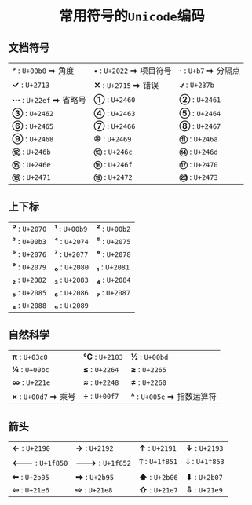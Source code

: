 # <center>常用符号的`Unicode`编码</center>

<style>
    .笔记区 strong {
        font-family: "Google Sans Code", "Noto Sans SC", monospace;
        font-size: 18px;
        padding: 0 6px;
    }

    .笔记区 code {
        font-size: 16px;
    }

    .笔记区 li {
        margin:5px 0;
    }

    table thead {
        display:none;
    }
</style>

## 文档符号

|                           |                             |                         |
| :------------------------ | :-------------------------- | :---------------------- |
| **°** : `U+00b0` ⮕ 角度   | **•** : `U+2022` ⮕ 项目符号 | **·** : `U+b7` ⮕ 分隔点 |
| **✓** : `U+2713`          | **✕** : `U+2715` ⮕ 错误    | **⍻** : `U+237b`       |
| **⋯** : `U+22ef` ⮕ 省略号 | **①** : `U+2460`           | **②** : `U+2461`       |
| **③** : `U+2462`         | **④** : `U+2463`           | **⑤** : `U+2464`       |
| **⑥** : `U+2465`         | **⑦** : `U+2466`           | **⑧** : `U+2467`       | 
| **⑨** : `U+2468`         | **⑩** : `U+2469`           | **⑪** : `U+246a`       |
| **⑫** : `U+246b`         | **⑬** : `U+246c`           | **⑭** : `U+246d`       |
| **⑮** : `U+246e`         | **⑯** : `U+246f`           | **⑰** : `U+2470`       |
| **⑱** : `U+2471`         | **⑲** : `U+2472`           | **⑳** : `U+2473`       |

## 上下标

|                  |                  |                  |
| :--------------- | :--------------- | :--------------- |
| **⁰** : `U+2070` | **¹** : `U+00b9` | **²** : `U+00b2` |
| **³** : `U+00b3` | **⁴** : `U+2074` | **⁵** : `U+2075` |
| **⁶** : `U+2076` | **⁷** : `U+2077` | **⁸** : `U+2078` |
| **⁹** : `U+2079` | **₀** : `U+2080` | **₁** : `U+2081` |
| **₂** : `U+2082` | **₃** : `U+2083` | **₄** : `U+2084` |
| **₅** : `U+2085` | **₆** : `U+2086` | **₇** : `U+2087` |
| **₈** : `U+2088` | **₉** : `U+2089` |

## 自然科学

|                  |                  |                  |
| :--------------- | :--------------- | :--------------- |
| **π** : `U+03c0` | **℃** : `U+2103` | **½** : `U+00bd` |
| **¼** : `U+00bc` | **≤** : `U+2264` | **≥** : `U+2265` |
| **∞** : `U+221e` | **≈** : `U+2248` | **≠** : `U+2260` |
| **×** : `U+00d7` ⮕ 乘号 | **÷** : `U+00f7` | **^** : `U+005e` ⮕ 指数运算符 |

## 箭头

|                   |                   |                   |                   |
| :---------------- | :---------------- | :---------------- | :---------------- |
| **←** : `U+2190`  | **→** : `U+2192`  | **↑** : `U+2191`  | **↓** : `U+2193`  |
| **🡐** : `U+1f850` | **🡒** : `U+1f852` | **🡑** : `U+1f851` | **🡓** : `U+1f853` |
| **⬅** : `U+2b05`  | **⮕** : `U+2b95`  | **⬆** : `U+2b06`  | **⬇** : `U+2b07`  |
| **⇦** : `U+21e6`  | **⇨** : `U+21e8`  | **⇧** : `U+21e7`  | **⇩** : `U+21e9`  |
